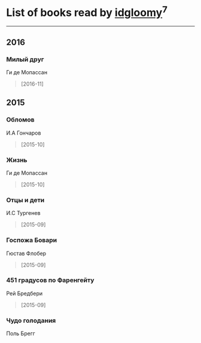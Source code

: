 # List of books read by [idgloomy](http://vk.com/id87187820)<sup>7</sup>
---

## 2016

### Милый друг
Ги де Мопассан
> [2016-11] 



## 2015

### Обломов
И.А Гончаров
> [2015-10] 


### Жизнь
Ги де Мопассан
> [2015-10] 


### Отцы и дети
И.С Тургенев
> [2015-09] 


### Госпожа Бовари
Гюстав Флобер
> [2015-09] 


### 451 градусов по Фаренгейту
Рей Бредбери
> [2015-09] 


### Чудо голодания
Поль Брегг



